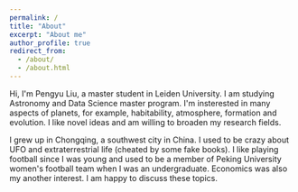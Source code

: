 ```yaml
---
permalink: /
title: "About"
excerpt: "About me"
author_profile: true
redirect_from: 
  - /about/
  - /about.html
---
```


Hi, I'm Pengyu Liu, a master student in Leiden University. I am studying Astronomy and Data Science master program. I'm insterested in many aspects of planets, for example, habitability, atmosphere, formation and evolution. I like novel ideas and am willing to broaden my research fields.

I grew up in Chongqing, a southwest city in China. I used to be crazy about UFO and extraterrestrial life (cheated by some fake books). I like playing football since I was young and used to be a member of Peking University women's football team when I was an undergraduate. Economics was also my another interest. I am happy to discuss these topics.
